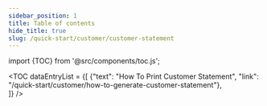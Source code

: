```yaml
---
sidebar_position: 1
title: Table of contents
hide_title: true 
slug: /quick-start/customer/customer-statement 
---
```


import {TOC} from '@src/components/toc.js';

<TOC
dataEntryList = {[
{"text": "How To Print Customer Statement", "link": "/quick-start/customer/how-to-generate-customer-statement"},  
]}
/>
